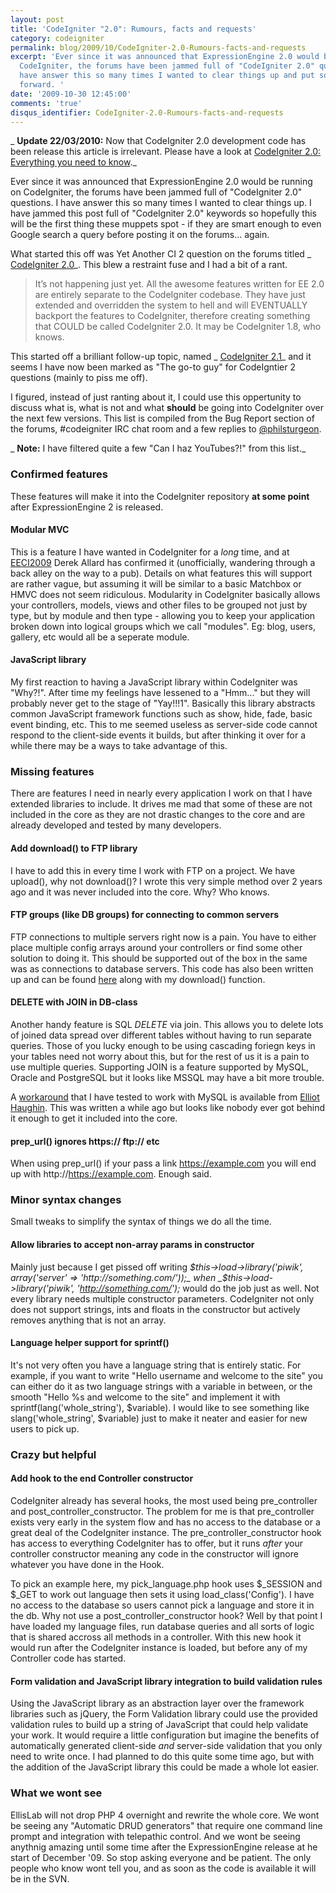 ```yaml
---
layout: post
title: 'CodeIgniter "2.0": Rumours, facts and requests'
category: codeigniter
permalink: blog/2009/10/CodeIgniter-2.0-Rumours-facts-and-requests
excerpt: 'Ever since it was announced that ExpressionEngine 2.0 would be running on
  CodeIgniter, the forums have been jammed full of "CodeIgniter 2.0" questions. I
  have answer this so many times I wanted to clear things up and put some useful suggestions
  forward. '
date: '2009-10-30 12:45:00'
comments: 'true'
disqus_identifier: CodeIgniter-2.0-Rumours-facts-and-requests
---
```


_ **Update 22/03/2010:** Now that CodeIgniter 2.0 development code has been release this article is irrelevant. Please have a look at [CodeIgniter 2.0: Everything you need to know](/blog/2010/03/codeigniter-2)._

Ever since it was announced that ExpressionEngine 2.0 would be running on CodeIgniter, the forums have been jammed full of "CodeIgniter 2.0" questions. I have answer this so many times I wanted to clear things up. I have jammed this post full of "CodeIgniter 2.0" keywords so hopefully this will be the first thing these muppets spot - if they are smart enough to even Google search a query before posting it on the forums... again.

What started this off was Yet Another CI 2 question on the forums titled _ [CodeIgniter 2.0](http://codeigniter.com/forums/viewthread/133529/)_. This blew a restraint fuse and I had a bit of a rant.

> It’s not happening just yet. All the awesome features written for EE 2.0 are entirely separate to the CodeIgniter codebase. They have just extended and overridden the system to hell and will EVENTUALLY backport the features to CodeIgniter, therefore creating something that COULD be called CodeIgniter 2.0. It may be CodeIgniter 1.8, who knows.

This started off a brilliant follow-up topic, named _ [CodeIgniter 2.1](http://codeigniter.com/forums/viewthread/133546/)_ and it seems I have now been marked as "The go-to guy" for CodeIgntier 2 questions (mainly to piss me off).

I figured, instead of just ranting about it, I could use this oppertunity to discuss what is, what is not and what **should** be going into CodeIgniter over the next few versions. This list is compiled from the Bug Report section of the forums, #codeigniter IRC chat room and a few replies to [@philsturgeon](http://twitter.com/philsturgeon).

_ **Note:** I have filtered quite a few "Can I haz YouTubes?!" from this list._

### Confirmed features

These features will make it into the CodeIgniter repository **at some point** after ExpressionEngine 2 is released.

#### Modular MVC

This is a feature I have wanted in CodeIgniter for a _long_ time, and at [EECI2009](http://eeci2009.com/) Derek Allard has confirmed it (unofficially, wandering through a back alley on the way to a pub). Details on what features this will support are rather vague, but assuming it will be similar to a basic Matchbox or HMVC does not seem ridiculous. Modularity in CodeIgniter basically allows your controllers, models, views and other files to be grouped not just by type, but by module and then type - allowing you to keep your application broken down into logical groups which we call "modules". Eg: blog, users, gallery, etc would all be a seperate module.

#### JavaScript library

My first reaction to having a JavaScript library within CodeIgniter was "Why?!". After time my feelings have lessened to a "Hmm..." but they will probably never get to the stage of "Yay!!!1". Basically this library abstracts common JavaScript framework functions such as show, hide, fade, basic event binding, etc. This to me seemed useless as server-side code cannot respond to the client-side events it builds, but after thinking it over for a while there may be a ways to take advantage of this.

### Missing features

There are features I need in nearly every application I work on that I have extended libraries to include. It drives me mad that some of these are not included in the core as they are not drastic changes to the core and are already developed and tested by many developers.

#### Add download() to FTP library

I have to add this in every time I work with FTP on a project. We have upload(), why not download()? I wrote this very simple method over 2 years ago and it was never included into the core. Why? Who knows.

#### FTP groups (like DB groups) for connecting to common servers

FTP connections to multiple servers right now is a pain. You have to either place multiple config arrays around your controllers or find some other solution to doing it. This should be supported out of the box in the same was as connections to database servers. This code has also been written up and can be found [here](http://codeigniter.com/forums/viewthread/57498/) along with my download() function.

#### DELETE with JOIN in DB-class

Another handy feature is SQL _DELETE_ via join. This allows you to delete lots of joined data spread over different tables without having to run separate queries. Those of you lucky enough to be using cascading foriegn keys in your tables need not worry about this, but for the rest of us it is a pain to use multiple queries. Supporting JOIN is a feature supported by MySQL, Oracle and PostgreSQL but it looks like MSSQL may have a bit more trouble.

A [workaround](http://codeigniter.com/forums/viewreply/366063/) that I have tested to work with MySQL is available from [Elliot Haughin](http://www.haughin.com/). This was written a while ago but looks like nobody ever got behind it enough to get it included into the core.

#### prep\_url() ignores https:// ftp:// etc

When using prep\_url() if your pass a link https://example.com you will end up with http://https://example.com. Enough said.

### Minor syntax changes

Small tweaks to simplify the syntax of things we do all the time.

#### Allow libraries to accept non-array params in constructor

Mainly just because I get pissed off writing _$this->load->library('piwik', array('server' => 'http://something.com/'));_ when _$this->load->library('piwik', 'http://something.com/');_ would do the job just as well. Not every library needs multiple constructor parameters. CodeIgniter not only does not support strings, ints and floats in the constructor but actively removes anything that is not an array.

#### Language helper support for sprintf()

It's not very often you have a language string that is entirely static. For example, if you want to write "Hello username and welcome to the site" you can either do it as two language strings with a variable in between, or the smooth "Hello %s and welcome to the site" and implement it with sprintf(lang('whole\_string'), $variable). I would like to see something like slang('whole\_string', $variable) just to make it neater and easier for new users to pick up.

### Crazy but helpful

#### Add hook to the end Controller constructor

CodeIgniter already has several hooks, the most used being pre\_controller and post\_controller\_constructor. The problem for me is that pre\_controller exists very early in the system flow and has no access to the database or a great deal of the CodeIgniter instance. The pre\_controller\_constructor hook has access to everything CodeIgniter has to offer, but it runs _after_ your controller constructor meaning any code in the constructor will ignore whatever you have done in the Hook.

To pick an example here, my pick\_language.php hook uses $\_SESSION and $\_GET to work out language then sets it using load\_class('Config'). I have no access to the database so users cannot pick a language and store it in the db. Why not use a post\_controller\_constructor hook? Well by that point I have loaded my language files, run database queries and all sorts of logic that is shared accross all methods in a controller. With this new hook it would run after the CodeIgniter instance is loaded, but before any of my Controller code has started.

#### Form validation and JavaScript library integration to build validation rules

Using the JavaScript library as an abstraction layer over the framework libraries such as jQuery, the Form Validation library could use the provided validation rules to build up a string of JavaScript that could help validate your work. It would require a little configuration but imagine the benefits of automatically generated client-side _and_ server-side validation that you only need to write once. I had planned to do this quite some time ago, but with the addition of the JavaScript library this could be made a whole lot easier.

### What we wont see

EllisLab will not drop PHP 4 overnight and rewrite the whole core. We wont be seeing any "Automatic DRUD generators" that require one command line prompt and integration with telepathic control. And we wont be seeing anythnig amazing until some time after the ExpressionEngine release at he start of December '09. So stop asking everyone and be patient. The only people who know wont tell you, and as soon as the code is available it will be in the SVN.

